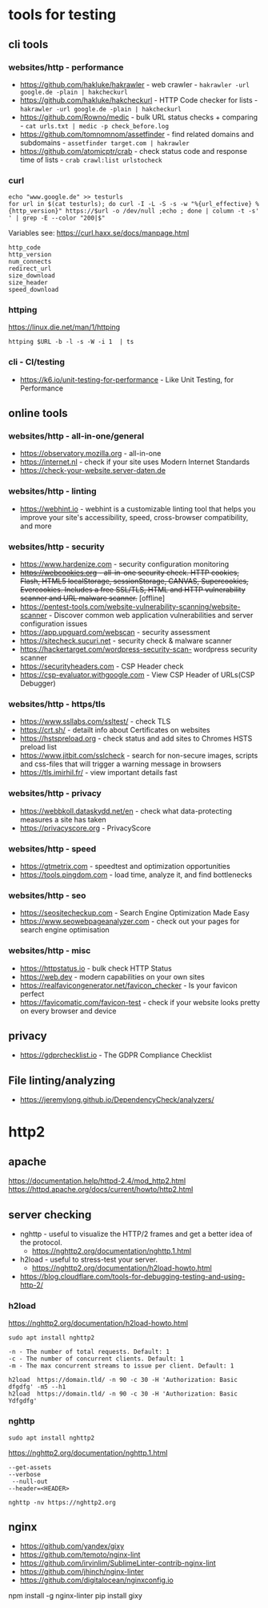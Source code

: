 # tools for testing

## cli tools

### websites/http - performance

- https://github.com/hakluke/hakrawler - web crawler - `hakrawler -url google.de -plain | hakcheckurl`
- https://github.com/hakluke/hakcheckurl - HTTP Code checker for lists - `hakrawler -url google.de -plain | hakcheckurl`
- https://github.com/Rowno/medic - bulk URL status checks + comparing - `cat urls.txt | medic -p check_before.log`
- https://github.com/tomnomnom/assetfinder - find related domains and subdomains - `assetfinder target.com | hakrawler`
- https://github.com/atomicptr/crab - check status code and response time of lists - `crab crawl:list urlstocheck`

### curl

````
echo "www.google.de" >> testurls
for url in $(cat testurls); do curl -I -L -S -s -w "%{url_effective} %{http_version}" https://$url -o /dev/null ;echo ; done | column -t -s' ' | grep -E --color "200|$"
````

Variables see: https://curl.haxx.se/docs/manpage.html

````
http_code
http_version
num_connects
redirect_url
size_download
size_header
speed_download
````

### httping

https://linux.die.net/man/1/httping

````cli
httping $URL -b -l -s -W -i 1  | ts
````

### cli - CI/testing

- https://k6.io/unit-testing-for-performance - Like Unit Testing, for Performance

## online tools

### websites/http - all-in-one/general

- https://observatory.mozilla.org - all-in-one
- https://internet.nl - check if your site uses Modern Internet Standards
- https://check-your-website.server-daten.de

### websites/http - linting

- https://webhint.io - webhint is a customizable linting tool that helps you improve your site's accessibility, speed, cross-browser compatibility, and more

### websites/http - security

- https://www.hardenize.com - security configuration monitoring
- ~~https://webcookies.org - all-in-one security check. HTTP cookies, Flash, HTML5 localStorage, sessionStorage, CANVAS, Supercookies, Evercookies. Includes a free SSL/TLS, HTML and HTTP vulnerability scanner and URL malware scanner.~~ [offline]
- https://pentest-tools.com/website-vulnerability-scanning/website-scanner - Discover common web application vulnerabilities and server configuration issues
- https://app.upguard.com/webscan - security assessment
- https://sitecheck.sucuri.net - security check & malware scanner
- https://hackertarget.com/wordpress-security-scan- wordpress security scanner
- https://securityheaders.com - CSP Header check
- https://csp-evaluator.withgoogle.com - View CSP Header of URLs(CSP Debugger)

### websites/http - https/tls

- https://www.ssllabs.com/ssltest/ - check TLS
- https://crt.sh/ - detailt info about Certificates on websites
- https://hstspreload.org - check status and add sites to Chromes HSTS preload list
- https://www.jitbit.com/sslcheck - search for non-secure images, scripts and css-files that will trigger a warning message in browsers
- https://tls.imirhil.fr/ - view important details fast

### websites/http - privacy

- https://webbkoll.dataskydd.net/en - check what data-protecting measures a site has taken
- https://privacyscore.org - PrivacyScore

### websites/http - speed

- https://gtmetrix.com - speedtest and optimization opportunities
- https://tools.pingdom.com - load time, analyze it, and find bottlenecks

### websites/http - seo

- https://seositecheckup.com - Search Engine Optimization Made Easy
- https://www.seowebpageanalyzer.com - check out your pages for search engine optimisation

### websites/http - misc

- https://httpstatus.io - bulk check HTTP Status
- https://web.dev - modern capabilities on your own sites
- https://realfavicongenerator.net/favicon_checker - Is your favicon perfect
- https://favicomatic.com/favicon-test - check if your website looks pretty on every browser and device

## privacy

- https://gdprchecklist.io - The GDPR Compliance Checklist

## File linting/analyzing

- https://jeremylong.github.io/DependencyCheck/analyzers/

# http2

## apache

https://documentation.help/httpd-2.4/mod_http2.html
https://httpd.apache.org/docs/current/howto/http2.html

## server checking

- nghttp - useful to visualize the HTTP/2 frames and get a better idea of the protocol.
    - https://nghttp2.org/documentation/nghttp.1.html
- h2load - useful to stress-test your server.
    - https://nghttp2.org/documentation/h2load-howto.html
- https://blog.cloudflare.com/tools-for-debugging-testing-and-using-http-2/
### h2load

https://nghttp2.org/documentation/h2load-howto.html

````shell
sudo apt install nghttp2
````

````shell
-n - The number of total requests. Default: 1
-c - The number of concurrent clients. Default: 1
-m - The max concurrent streams to issue per client. Default: 1
````
````shell
h2load  https://domain.tld/ -n 90 -c 30 -H 'Authorization: Basic dfgdfg' -m5 --h1
h2load  https://domain.tld/ -n 90 -c 30 -H 'Authorization: Basic Ydfgdfg'
````

### nghttp
````shell
sudo apt install nghttp2
````

https://nghttp2.org/documentation/nghttp.1.html

````shell
--get-assets
--verbose
 --null-out
--header=<HEADER>
````

````shell
nghttp -nv https://nghttp2.org
````


## nginx 

- https://github.com/yandex/gixy
- https://github.com/temoto/nginx-lint
- https://github.com/irvinlim/SublimeLinter-contrib-nginx-lint
- https://github.com/jhinch/nginx-linter
- https://github.com/digitalocean/nginxconfig.io

npm install -g nginx-linter
pip install gixy
